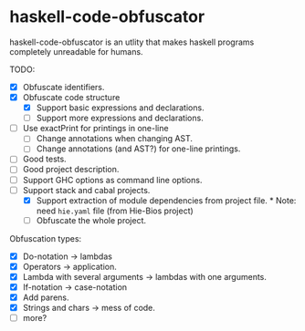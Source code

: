 # haskell-code-obfuscator

haskell-code-obfuscator is an utlity that makes haskell programs completely 
unreadable for humans.

TODO:
- [x] Obfuscate identifiers.
- [x] Obfuscate code structure
   - [x] Support basic expressions and declarations.
   - [ ] Support more expressions and declarations.
- [ ] Use exactPrint for printings in one-line
   - [ ] Change annotations when changing AST.
   - [ ] Change annotations (and AST?) for one-line printings.
- [ ] Good tests.
- [ ] Good project description.
- [ ] Support GHC options as command line options.
- [ ] Support stack and cabal projects.
  * [x] Support extraction of module dependencies from project file.
        * Note: need `hie.yaml` file (from Hie-Bios project)
  * [ ] Obfuscate the whole project.

Obfuscation types:
- [x] Do-notation -> lambdas
- [x] Operators -> application.
- [x] Lambda with several arguments -> lambdas with one arguments.
- [x] If-notation -> case-notation
- [x] Add parens.
- [x] Strings and chars -> mess of code.
- [ ] more?
